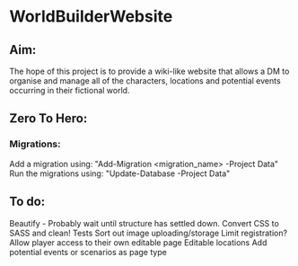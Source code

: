 # WorldBuilderWebsite

## Aim:
The hope of this project is to provide a wiki-like website that allows a DM to organise and manage all of the characters, locations and potential events occurring in their fictional world.

## Zero To Hero:
### Migrations:
Add a migration using:      "Add-Migration <migration_name> -Project Data"
Run the migrations using:   "Update-Database -Project Data"

## To do:
Beautify - Probably wait until structure has settled down.
Convert CSS to SASS and clean!
Tests
Sort out image uploading/storage
Limit registration?
Allow player access to their own editable page
Editable locations
Add potential events or scenarios as page type
